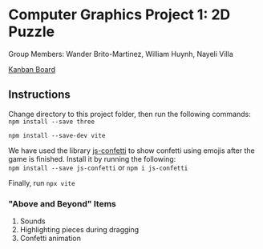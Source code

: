 # Computer Graphics Project 1: 2D Puzzle

Group Members: Wander Brito-Martinez, William Huynh, Nayeli Villa

[Kanban Board](https://trello.com/b/TSXS7rlm/csc3210britohuynhvilla1)


## Instructions

Change directory to this project folder, then run the following commands:\
`npm install --save three`

`npm install --save-dev vite`

We have used the library [js-confetti](https://www.npmjs.com/package/js-confetti) to show confetti using emojis after the game is finished. Install it by running the following:\
`npm install --save js-confetti` or `npm i js-confetti`

Finally, run
`npx vite`

### "Above and Beyond" Items

1. Sounds
2. Highlighting pieces during dragging
3. Confetti animation

